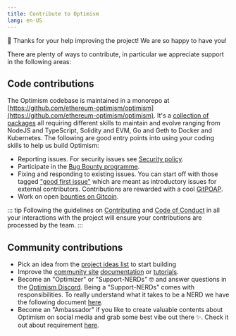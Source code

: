 ```yaml
---
title: Contribute to Optimism
lang: en-US
---
```


🎈 Thanks for your help improving the project! We are so happy to have you!

There are plenty of ways to contribute, in particular we appreciate support in the following areas:

## Code contributions

The Optimism codebase is maintained in a monorepo at [https://github.com/ethereum-optimism/optimism](https://github.com/ethereum-optimism/optimism). It's a [collection of packages](https://github.com/ethereum-optimism/optimism#directory-structure) all requiring different skills to maintain and evolve ranging from NodeJS and TypeScript, Solidity and EVM, Go and Geth to Docker and Kubernetes. The following are good entry points into using your coding skills to help us build Optimism:

- Reporting issues. For security issues see [Security policy](https://github.com/ethereum-optimism/.github/blob/master/SECURITY.md).
- Participate in the [Bug Bounty programme](https://immunefi.com/bounty/optimism/).
- Fixing and responding to existing issues. You can start off with those tagged ["good first issue"](https://github.com/ethereum-optimism/optimism/contribute) which are meant as introductory issues for external contributors.
  Contributions are rewarded with a cool [GitPOAP](https://www.gitpoap.io/gp/1035).
- Work on open [bounties on Gitcoin](https://gitcoin.co/ethereum-optimism).

::: tip
Following the guidelines on [Contributing](https://github.com/ethereum-optimism/optimism/blob/master/CONTRIBUTING.md) and [Code of Conduct](https://github.com/ethereum-optimism/.github/blob/master/CODE_OF_CONDUCT.md) in all your interactions with the project will ensure your contributions are processed by the team.
:::

## Community contributions
- Pick an idea from the [project ideas list](https://github.com/ethereum-optimism/optimism-project-ideas) to start building
- Improve the [community site](https://community.optimism.io/) [documentation](https://github.com/ethereum-optimism/community-hub) or [tutorials](https://github.com/ethereum-optimism/optimism-tutorial).
- Become an "Optimizer" or "Support-NERDs" 🤓 and answer questions in the [Optimism Discord](https://discord-gateway.optimism.io). Being a "Support-NERDs" comes with responsibilities. To really understand what it takes to be a NERD we have the following document [here](https://www.notion.so/optimismpbc/NERD-Requirements-v1-0-e39878496b3e40a0815521f566af6a4d).
- Become an "Ambassador" if you like to create valuable contents about Optimism on social media and grab some best vibe out there ✨. Check it out about requirement [here](Ambassador-req.md).

